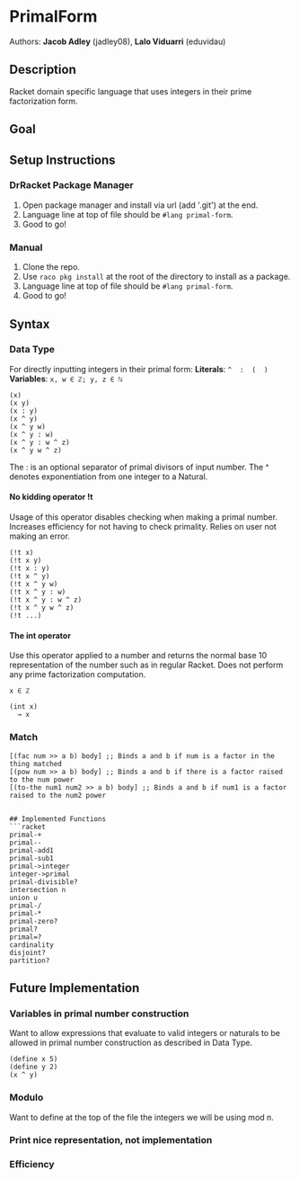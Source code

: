 # PrimalForm
Authors: **Jacob Adley** (jadley08), **Lalo Viduarri** (eduvidau)


## Description
Racket domain specific language that uses integers in their prime factorization form.


## Goal


## Setup Instructions
### DrRacket Package Manager
1. Open package manager and install via url (add '.git') at the end.
2. Language line at top of file should be ``#lang primal-form``.
3. Good to go!

### Manual
1. Clone the repo.
2. Use ``raco pkg install`` at the root of the directory to install as a package.
3. Language line at top of file should be ``#lang primal-form``.
4. Good to go!


## Syntax
### Data Type
For directly inputting integers in their primal form:
**Literals**: ``^  :  (  )``
**Variables**: ``x, w ∈ ℤ; y, z ∈ ℕ``

```racket
(x)
(x y)
(x : y)
(x ^ y)
(x ^ y w)
(x ^ y : w)
(x ^ y : w ^ z)
(x ^ y w ^ z)
```

The : is an optional separator of primal divisors of input number.
The ^ denotes exponentiation from one integer to a Natural.

#### No kidding operator !t
Usage of this operator disables checking when making a primal number.
Increases efficiency for not having to check primality.
Relies on user not making an error.

```racket
(!t x)
(!t x y)
(!t x : y)
(!t x ^ y)
(!t x ^ y w)
(!t x ^ y : w)
(!t x ^ y : w ^ z)
(!t x ^ y w ^ z)
(!t ...)
```

#### The int operator
Use this operator applied to a number and returns the normal base 10 representation of the number such as in regular Racket.
Does not perform any prime factorization computation.

``x ∈ ℤ``
```racket
(int x)
  → x
```


### Match
```racket
[(fac num >> a b) body] ;; Binds a and b if num is a factor in the thing matched
[(pow num >> a b) body] ;; Binds a and b if there is a factor raised to the num power
[(to-the num1 num2 >> a b) body] ;; Binds a and b if num1 is a factor raised to the num2 power


## Implemented Functions
```racket
primal-+
primal--
primal-add1
primal-sub1
primal->integer
integer->primal
primal-divisible?
intersection ∩
union ∪
primal-/
primal-*
primal-zero?
primal?
primal=?
cardinality
disjoint?
partition?
```


## Future Implementation

### Variables in primal number construction
Want to allow expressions that evaluate to valid integers or naturals to be allowed in primal number construction as described in Data Type.
```racket
(define x 5)
(define y 2)
(x ^ y)
```

### Modulo
Want to define at the top of the file the integers we will be using mod n.

### Print nice representation, not implementation

### Efficiency

